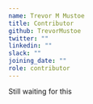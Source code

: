 ```yaml
---
name: Trevor M Mustoe
title: Contributor
github: TrevorMustoe
twitter: ""
linkedin: ""
slack: ""
joining_date: ""
role: contributor
---
```


Still waiting for this
